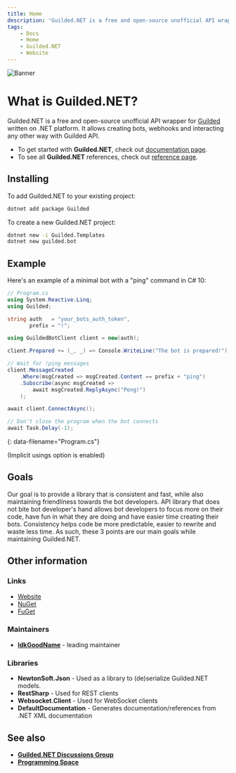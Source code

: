 ```yaml
---
title: Home
description: 'Guilded.NET is a free and open-source unofficial API wrapper for Guilded written on .NET platform. It allows creating bots, webhooks and interacting any other way with Guilded API.'
tags:
    - Docs
    - Home
    - Guilded.NET
    - Website
---
```


![Banner](https://raw.githubusercontent.com/Guilded-NET/Guilded.NET/early-access/assets/Banner.png)


# What is **Guilded.NET**?

Guilded.NET is a free and open-source unofficial API wrapper for [Guilded](https://guilded.gg/) written on .NET platform. It allows creating bots, webhooks and interacting any other way with Guilded API.

- To get started with **Guilded.NET**, check out [documentation page](/docs).
- To see all **Guilded.NET** references, check out [reference page](/references).

## Installing

To add Guilded.NET to your existing project:

```bash
dotnet add package Guilded
```

To create a new Guilded.NET project:

```bash
dotnet new -i Guilded.Templates
dotnet new guilded.bot
```

## Example

Here's an example of a minimal bot with a "ping" command in C# 10:

```cs
// Program.cs
using System.Reactive.Linq;
using Guilded;

string auth   = "your_bots_auth_token",
       prefix = "!";

using GuildedBotClient client = new(auth);

client.Prepared += (_, _) => Console.WriteLine("The bot is prepared!");

// Wait for !ping messages
client.MessageCreated
    .Where(msgCreated => msgCreated.Content == prefix + "ping")
    .Subscribe(async msgCreated =>
        await msgCreated.ReplyAsync("Pong!")
    );

await client.ConnectAsync();

// Don't close the program when the bot connects
await Task.Delay(-1);
```
{: data-filename="Program.cs"}

(Implicit usings option is enabled)


## Goals

Our goal is to provide a library that is consistent and fast, while also maintaining friendliness towards the bot developers. API library that does not bite bot developer's hand allows bot developers to focus more on their code, have fun in what they are doing and have easier time creating their bots. Consistency helps code be more predictable, easier to rewrite and waste less time. As such, these 3 points are our main goals while maintaining Guilded.NET.

## Other information

### Links
- [Website](https://guilded-net.github.io/)
- [NuGet](https://www.nuget.org/packages/Guilded/)
- [FuGet](https://www.fuget.org/packages/Guilded/)

### Maintainers
- **[IdkGoodName](https://guilded.gg/profile/R40Mp0Wd)** - leading maintainer

### Libraries
- **NewtonSoft.Json** - Used as a library to (de)serialize Guilded.NET models.
- **RestSharp** - Used for REST clients
- **Websocket.Client** - Used for WebSocket clients
- **DefaultDocumentation** - Generates documentation/references from .NET XML documentation

## See also
- **[Guilded.NET Discussions Group](https://www.guilded.gg/guilded-api/groups/aDk5j9Jz/channels/8c247143-2009-415b-ab99-97912c0685bc/announcements)**
- **[Programming Space](https://guilded.gg/programming)**